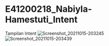 # E41200218_Nabiyla-Hamestuti_Intent

Tampilan Intent
![Screenshot_20211015-203245](https://user-images.githubusercontent.com/80672837/137496874-9cef7484-2c4b-43f0-ab9c-7363dbd00724.png)
![Screenshot_20211015-203439](https://user-images.githubusercontent.com/80672837/137496995-232a1193-e5bf-466c-9523-3f57b5337637.png)

